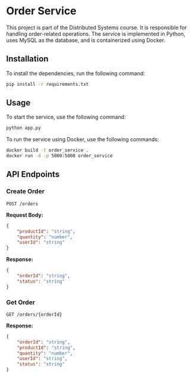 # Order Service

This project is part of the Distributed Systems course. It is responsible for handling order-related operations. The service is implemented in Python, uses MySQL as the database, and is containerized using Docker.

## Installation

To install the dependencies, run the following command:

```bash
pip install -r requirements.txt
```

## Usage

To start the service, use the following command:

```bash
python app.py
```

To run the service using Docker, use the following commands:

```bash
docker build -t order_service .
docker run -d -p 5000:5000 order_service
```

## API Endpoints

### Create Order

```
POST /orders
```

**Request Body:**
```json
{
    "productId": "string",
    "quantity": "number",
    "userId": "string"
}
```

**Response:**
```json
{
    "orderId": "string",
    "status": "string"
}
```

### Get Order

```
GET /orders/{orderId}
```

**Response:**
```json
{
    "orderId": "string",
    "productId": "string",
    "quantity": "number",
    "userId": "string",
    "status": "string"
}
```

